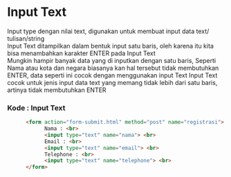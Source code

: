 # Input Text
Input type dengan nilai text, digunakan untuk membuat input data text/ tulisan/string <br>
Input Text ditampilkan dalam bentuk input satu baris, oleh karena itu kita bisa menambahkan karakter ENTER pada Input Text <br>
Mungkin hampir banyak data yang di inputkan dengan satu baris, Seperti Nama atau kota dan negara biasanya kan hal tersebut tidak membutuhkan ENTER, data seperti ini cocok dengan menggunakan input Text
Input Text cocok untuk jenis input data text yang memang tidak lebih dari satu baris, artinya tidak membutuhkan ENTER <br>

### Kode : Input Text
```html
      <form action="form-submit.html" method="post" name="registrasi">
            Nama : <br>
            <input type="text" name="nama"> <br>
            Email : <br>
            <input type="text" name="email"> <br>
            Telephone : <br>
            <input type="text" name="telephone"> <br>
      </form>
```